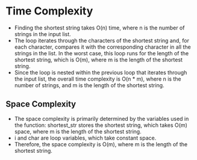 # Time Complexity

- Finding the shortest string takes O(n) time, where n is the number of strings in the input list.
- The loop iterates through the characters of the shortest string and, for each character, compares it with the corresponding character in all the strings in the list. In the worst case, this loop runs for the length of the shortest string, which is O(m), where m is the length of the shortest string.
- Since the loop is nested within the previous loop that iterates through the input list, the overall time complexity is O(n * m), where n is the number of strings, and m is the length of the shortest string.

## Space Complexity

- The space complexity is primarily determined by the variables used in the function:
shortest_str stores the shortest string, which takes O(m) space, where m is the length of the shortest string.
- i and char are loop variables, which take constant space.
- Therefore, the space complexity is O(m), where m is the length of the shortest string.

